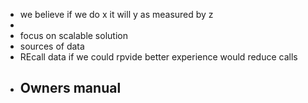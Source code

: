 - we believe if we do x it will y as measured by z
-
- focus on scalable solution
- sources of data
- REcall data if we could rpvide better experience would reduce calls
- Owners manual
	-